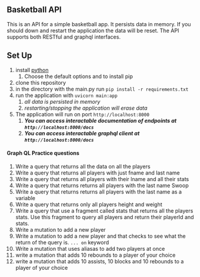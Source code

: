 ## Basketball API
This is an API for a simple basketball app. It persists data in memory. If you should down and restart the application the data will be reset.
The API supports both RESTful and graphql interfaces.

## Set Up
1. install [python](https://www.python.org/downloads/) 
   1. Choose the default options and to install pip
2. clone this repository
3. in the directory with the main.py run `pip install -r requirements.txt`
4. run the application with `uvicorn main:app`
   1. *all data is persisted in memory*
   2. *restarting/stopping the application will erase data*
5. The application will run on port `http://localhost:8000`
   1. ***You can access interactable documentation of endpoints at `http://localhost:8000/docs`***
   2. ***You can access interactable graphql client at `http://localhost:8000/docs`***

#### Graph QL Practice questions
1. Write a query that returns all the data on all the players
1. Write a query that returns all players with just fname and last name
2. Write a query that returns all players with their lname and all their stats
3. Write a query that returns returns all players with the last name Swoop
4. Write a query that returns returns all players with the last name as a variable
5. Write a query that returns only all players height and weight
6. Write a query that use a fragment called stats that returns all the players stats. Use this fragment to query all players and return their playerId and stats.
7. Write a mutation to add a new player
8. Write a mutation to add a new player and that checks to see what the return of the query is. `... on` keyword
9. Write a mutation that uses aliasas to add two players at once
10. write a mutation that adds 10 rebounds to a player of your choice
11. write a mutation that adds 10 assists, 10 blocks and 10 rebounds to a player of your choice